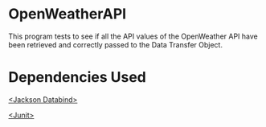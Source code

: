 # OpenWeatherAPI
This program tests to see if all the API values of the OpenWeather API have been retrieved and correctly passed to the Data Transfer Object.

# Dependencies Used
[&lt;Jackson Databind&gt;](https://mvnrepository.com/artifact/com.fasterxml.jackson.core/jackson-databind)

[&lt;Junit&gt;](https://mvnrepository.com/artifact/org.junit.jupiter/junit-jupiter-api/5.6.0)
